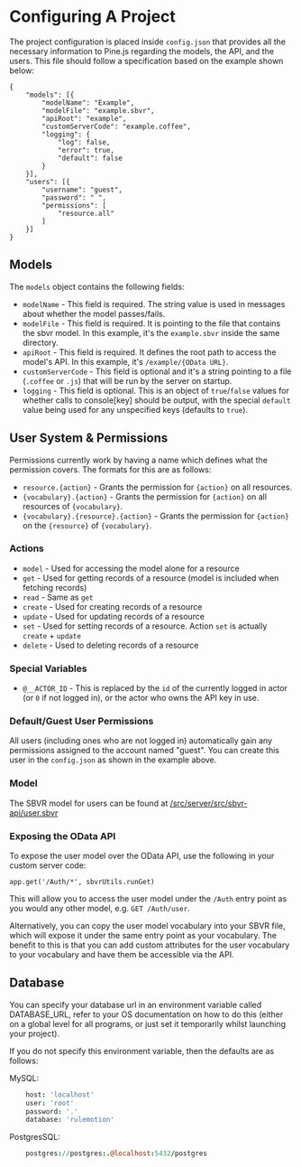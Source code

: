 # Configuring A Project

The project configuration is placed inside `config.json` that provides all the necessary information to Pine.js regarding the models, the API, and the users. This file should follow a specification based on the example shown below:

```
{
	"models": [{
		"modelName": "Example",
		"modelFile": "example.sbvr",
		"apiRoot": "example",
		"customServerCode": "example.coffee",
		"logging": {
			"log": false,
			"error": true,
			"default": false
		}
	}],
	"users": [{
		"username": "guest",
		"password": " ",
		"permissions": [
			"resource.all"
		]
	}]
}
```

## Models
The `models` object contains the following fields:

* `modelName` - This field is required. The string value is used in messages about whether the model passes/fails.
* `modelFile` - This field is required. It is pointing to the file that contains the sbvr model. In this example, it's the `example.sbvr` inside the same directory.
* `apiRoot` - This field is required. It defines the root path to access the model's API. In this example, it's `/example/{OData URL}`.
* `customServerCode` - This field is optional and it's a string pointing to a file (`.coffee` or `.js`) that will be run by the server on startup.
* `logging` - This field is optional. This is an object of `true`/`false` values for whether calls to console[key] should be output, with the special `default` value being used for any unspecified keys (defaults to `true`).

## User System & Permissions
Permissions currently work by having a name which defines what the permission covers. The formats for this are as follows:

* `resource.{action}` - Grants the permission for `{action}` on all resources.
* `{vocabulary}.{action}` - Grants the permission for `{action}` on all resources of `{vocabulary}`.
* `{vocabulary}.{resource}.{action}` - Grants the permission for `{action}` on the `{resource}` of `{vocabulary}`.

### Actions

* `model` - Used for accessing the model alone for a resource
* `get` - Used for getting records of a resource (model is included when fetching records)
* `read` - Same as `get`
* `create` - Used for creating records of a resource
* `update` - Used for updating records of a resource
* `set` - Used for setting records of a resource. Action `set` is actually `create` + `update`
* `delete` - Used to deleting records of a resource

### Special Variables

* `@__ACTOR_ID` - This is replaced by the `id` of the currently logged in actor (or `0` if not logged in), or the actor who owns the API key in use.

### Default/Guest User Permissions
All users (including ones who are not logged in) automatically gain any permissions assigned to the account named "guest". You can create this user in the `config.json` as shown in the example above.

### Model
The SBVR model for users can be found at [/src/server/src/sbvr-api/user.sbvr](https://github.com/balena-io/pinejs/blob/master/src/server/src/sbvr-api/user.sbvr)

### Exposing the OData API
To expose the user model over the OData API, use the following in your custom server code:

```
app.get('/Auth/*', sbvrUtils.runGet)
```
This will allow you to access the user model under the `/Auth` entry point as you would any other model, e.g. `GET /Auth/user`.

Alternatively, you can copy the user model vocabulary into your SBVR file, which will expose it under the same entry point as your vocabulary. The benefit to this is that you can add custom attributes for the user vocabulary to your vocabulary and have them be accessible via the API.


## Database
You can specify your database url in an environment variable called DATABASE_URL, refer to your OS documentation on how to do this (either on a global level for all programs, or just set it temporarily whilst launching your project).

If you do not specify this environment variable, then the defaults are as follows:

MySQL:

```coffee
	host: 'localhost'
	user: 'root'
	password: '.'
	database: 'rulemotion'
```

PostgresSQL:

```coffee
	postgres://postgres:.@localhost:5432/postgres
```